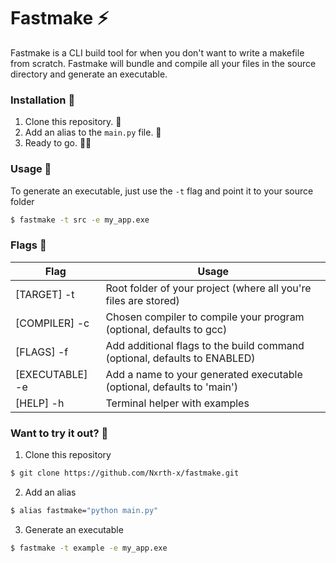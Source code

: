 # Fastmake ⚡

Fastmake is a CLI build tool for when you don't want to write a makefile from scratch. Fastmake will bundle and compile all your files in the source directory and generate an executable.

### Installation 🔬

1. Clone this repository. 📝
2. Add an alias to the `main.py` file. 🐍
3. Ready to go. 🏌️‍♂️

### Usage 🥼

To generate an executable, just use the `-t` flag and point it to your source folder

```sh
$ fastmake -t src -e my_app.exe
```

### Flags 🚩

| Flag            | Usage                                                                     |
| --------------- | ------------------------------------------------------------------------- |
| [TARGET] -t     | Root folder of your project (where all you're files are stored)           |
| [COMPILER] -c   | Chosen compiler to compile your program (optional, defaults to gcc)       |
| [FLAGS] -f      | Add additional flags to the build command (optional, defaults to ENABLED) |
| [EXECUTABLE] -e | Add a name to your generated executable (optional, defaults to 'main')    |
| [HELP] -h       | Terminal helper with examples                                             |

### Want to try it out? 🧪

1. Clone this repository

```sh
$ git clone https://github.com/Nxrth-x/fastmake.git
```

2. Add an alias

```sh
$ alias fastmake="python main.py"
```

3. Generate an executable

```sh
$ fastmake -t example -e my_app.exe
```
